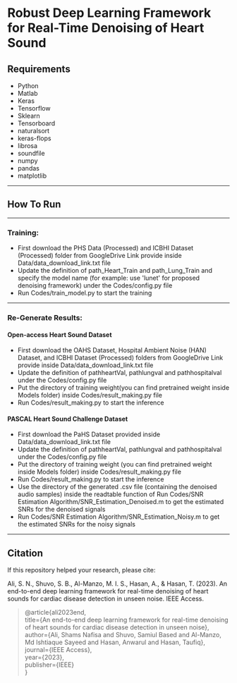 #  Robust Deep Learning Framework for Real-Time Denoising of Heart Sound

## Requirements
- Python 
- Matlab 
- Keras 
- Tensorflow 
- Sklearn 
- Tensorboard
- naturalsort
- keras-flops
- librosa
- soundfile
- numpy
- pandas
- matplotlib

***

## How To Run
<!-- ### Data Preparation:
- First download the PHS Data (Processed) and ICBHI Dataset (Processed) folder from this GoogleDrive Link
- Update the definition of path_Heart_Train and path_Lung_Train of config.py inside Codes folder
Place Physionet dataset (not included in the provided data folder) in the corresponding folders inside the data/physionet/training folder. The csv files containing the labels should be put inside the corresponding folders inside the labels folder and all of them should have the same name, currently 'REFERENCE_withSQI.csv'. If you change the name you'll have to rename the variable labelpath in extract_segments.m and extract_segments_noFIR.m
Run extract_segments_noFIR.m it first then run data_fold_noFIR.m to create data fold in mat format which will be loaded by the model for training and testing. fold0_noFIR.mat is given inside data/feature/folds for convenience, so that you don't have to download the whole physionet dataset and extract data for training and testing. -->

***

### Training:
- First download the PHS Data (Processed) and ICBHI Dataset (Processed) folder from GoogleDrive Link provide inside Data/data_download_link.txt file
- Update the definition of path_Heart_Train and path_Lung_Train and specify the model name (for example: use 'lunet' for proposed denoising framework) under the Codes/config.py file
- Run Codes/train_model.py to start the training

***

### Re-Generate Results:
#### Open-access Heart Sound Dataset
- First download the OAHS Dataset, Hospital Ambient Noise (HAN) Dataset, and ICBHI Dataset (Processed) folders from GoogleDrive Link provide inside Data/data_download_link.txt file 
- Update the definition of pathheartVal, pathlungval and pathhospitalval under the Codes/config.py file
- Put the directory of training weight(you can find pretrained weight inside Models folder) inside Codes/result_making.py file 
- Run Codes/result_making.py to start the inference


#### PASCAL Heart Sound Challenge Dataset
- First download the PaHS Dataset provided inside Data/data_download_link.txt file
- Update the definition of pathheartVal, pathlungval and pathhospitalval under the Codes/config.py file
- Put the directory of training weight (you can find pretrained weight inside Models folder) inside Codes/result_making.py file 
- Run Codes/result_making.py to start the inference
- Use the directory of the generated .csv file (containing the denoised audio samples) inside the readtable function of Run Codes/SNR Estimation Algorithm/SNR_Estimation_Denoised.m to get the estimated SNRs for the denoised signals
- Run Codes/SNR Estimation Algorithm/SNR_Estimation_Noisy.m to get the estimated SNRs for the noisy signals

***

## Citation

If this repository helped your research, please cite:<br />

Ali, S. N., Shuvo, S. B., Al-Manzo, M. I. S., Hasan, A., & Hasan, T. (2023). An end-to-end deep learning framework for real-time denoising of heart sounds for cardiac disease detection in unseen noise. IEEE Access.

<blockquote>
  
@article{ali2023end, <br />
  title={An end-to-end deep learning framework for real-time denoising of heart sounds for cardiac disease detection in unseen noise},<br />
  author={Ali, Shams Nafisa and Shuvo, Samiul Based and Al-Manzo, Md Ishtiaque Sayeed and Hasan, Anwarul and Hasan, Taufiq},<br />
  journal={IEEE Access},<br />
  year={2023},<br />
  publisher={IEEE}<br />
}
